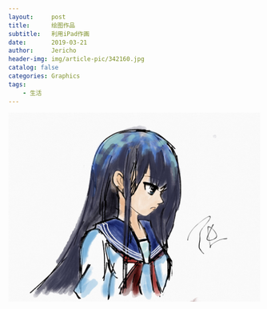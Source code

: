 ```yaml
---
layout:     post
title:      绘图作品
subtitle:   利用iPad作画
date:       2019-03-21
author:     Jericho
header-img: img/article-pic/342160.jpg
catalog: false
categories: Graphics
tags:
    - 生活
---
```

![](/img/graphics/draw-01.jpg)